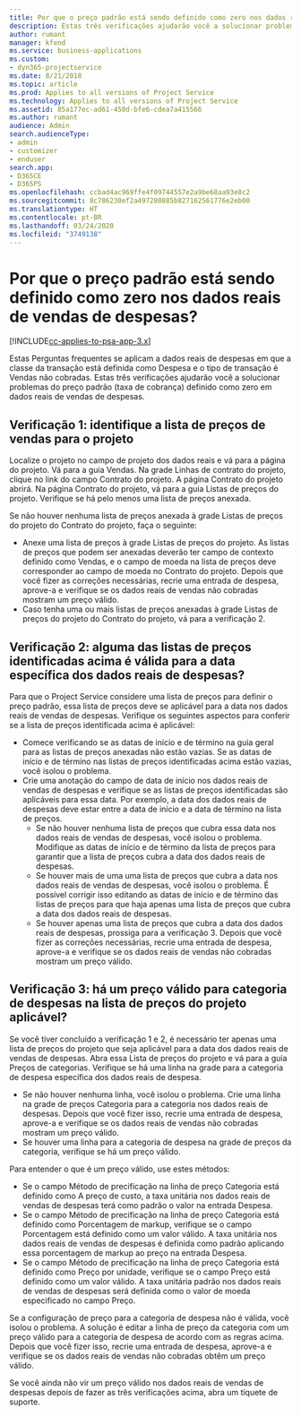 ```yaml
---
title: Por que o preço padrão está sendo definido como zero nos dados reais de vendas de despesas?
description: Estas três verificações ajudarão você a solucionar problemas do preço padrão definido como zero nos dados reais de vendas de despesas.
author: rumant
manager: kfend
ms.service: business-applications
ms.custom:
- dyn365-projectservice
ms.date: 8/21/2018
ms.topic: article
ms.prod: Applies to all versions of Project Service
ms.technology: Applies to all versions of Project Service
ms.assetid: 85a177ec-ad61-450d-bfe6-cdea7a415566
ms.author: rumant
audience: Admin
search.audienceType:
- admin
- customizer
- enduser
search.app:
- D365CE
- D365PS
ms.openlocfilehash: ccbad4ac969ffe4f09744557e2a9be68aa93e8c2
ms.sourcegitcommit: 8c786230ef2a497280885b827162561776e2eb00
ms.translationtype: HT
ms.contentlocale: pt-BR
ms.lasthandoff: 03/24/2020
ms.locfileid: "3749138"
---
```

# <a name="why-is-the-price-defaulting-to-zero-on-expense-sales-actuals"></a>Por que o preço padrão está sendo definido como zero nos dados reais de vendas de despesas?

[!INCLUDE[cc-applies-to-psa-app-3.x](../includes/cc-applies-to-psa-app-3x.md)]

Estas Perguntas frequentes se aplicam a dados reais de despesas em que a classe da transação está definida como Despesa e o tipo de transação é Vendas não cobradas. Estas três verificações ajudarão você a solucionar problemas do preço padrão (taxa de cobrança) definido como zero em dados reais de vendas de despesas.

## <a name="check-1-identify-the-sales-price-list-for-project"></a>Verificação 1: identifique a lista de preços de vendas para o projeto

Localize o projeto no campo de projeto dos dados reais e vá para a página do projeto. Vá para a guia Vendas. Na grade Linhas de contrato do projeto, clique no link do campo Contrato do projeto. A página Contrato do projeto abrirá. Na página Contrato do projeto, vá para a guia Listas de preços do projeto. Verifique se há pelo menos uma lista de preços anexada.

Se não houver nenhuma lista de preços anexada à grade Listas de preços do projeto do Contrato do projeto, faça o seguinte:

- Anexe uma lista de preços à grade Listas de preços do projeto. As listas de preços que podem ser anexadas deverão ter campo de contexto definido como Vendas, e o campo de moeda na lista de preços deve corresponder ao campo de moeda no Contrato do projeto. Depois que você fizer as correções necessárias, recrie uma entrada de despesa, aprove-a e verifique se os dados reais de vendas não cobradas mostram um preço válido.
- Caso tenha uma ou mais listas de preços anexadas à grade Listas de preços do projeto do Contrato do projeto, vá para a verificação 2.

## <a name="check-2-are-any-of-the-price-lists-identified-above-valid-for-the-specific-date-of-the-expense-actual"></a>Verificação 2: alguma das listas de preços identificadas acima é válida para a data específica dos dados reais de despesas?

Para que o Project Service considere uma lista de preços para definir o preço padrão, essa lista de preços deve se aplicável para a data nos dados reais de vendas de despesas. Verifique os seguintes aspectos para conferir se a lista de preços identificada acima é aplicável:

- Comece verificando se as datas de início e de término na guia geral para as listas de preços anexadas não estão vazias. Se as datas de início e de término nas listas de preços identificadas acima estão vazias, você isolou o problema. 
- Crie uma anotação do campo de data de início nos dados reais de vendas de despesas e verifique se as listas de preços identificadas são aplicáveis para essa data. Por exemplo, a data dos dados reais de despesas deve estar entre a data de início e a data de término na lista de preços. 
    - Se não houver nenhuma lista de preços que cubra essa data nos dados reais de vendas de despesas, você isolou o problema. Modifique as datas de início e de término da lista de preços para garantir que a lista de preços cubra a data dos dados reais de despesas. 
    - Se houver mais de uma uma lista de preços que cubra a data nos dados reais de vendas de despesas, você isolou o problema. É possível corrigir isso editando as datas de início e de término das listas de preços para que haja apenas uma lista de preços que cubra a data dos dados reais de despesas. 
    - Se houver apenas uma lista de preços que cubra a data dos dados reais de despesas, prossiga para a verificação 3.
Depois que você fizer as correções necessárias, recrie uma entrada de despesa, aprove-a e verifique se os dados reais de vendas não cobradas mostram um preço válido.

## <a name="check-3-is-there-a-valid-price-for-the-expense-category-in-the-applicable-project-price-list"></a>Verificação 3: há um preço válido para categoria de despesas na lista de preços do projeto aplicável? 

Se você tiver concluído a verificação 1 e 2, é necessário ter apenas uma lista de preços do projeto que seja aplicável para a data dos dados reais de vendas de despesas. Abra essa Lista de preços do projeto e vá para a guia Preços de categorias. Verifique se há uma linha na grade para a categoria de despesa específica dos dados reais de despesa.
 
- Se não houver nenhuma linha, você isolou o problema. Crie uma linha na grade de preços Categoria para a categoria nos dados reais de despesas. Depois que você fizer isso, recrie uma entrada de despesa, aprove-a e verifique se os dados reais de vendas não cobradas mostram um preço válido. 
- Se houver uma linha para a categoria de despesa na grade de preços da categoria, verifique se há um preço válido.

Para entender o que é um preço válido, use estes métodos:

- Se o campo Método de precificação na linha de preço Categoria está definido como A preço de custo, a taxa unitária nos dados reais de vendas de despesas terá como padrão o valor na entrada Despesa.
- Se o campo Método de precificação na linha de preço Categoria está definido como Porcentagem de markup, verifique se o campo Porcentagem está definido como um valor válido. A taxa unitária nos dados reais de vendas de despesas é definida como padrão aplicando essa porcentagem de markup ao preço na entrada Despesa.
- Se o campo Método de precificação na linha de preço Categoria está definido como Preço por unidade, verifique se o campo Preço está definido como um valor válido. A taxa unitária padrão nos dados reais de vendas de despesas será definida como o valor de moeda especificado no campo Preço.

Se a configuração de preço para a categoria de despesa não é válida, você isolou o problema. A solução é editar a linha de preço da categoria com um preço válido para a categoria de despesa de acordo com as regras acima. Depois que você fizer isso, recrie uma entrada de despesa, aprove-a e verifique se os dados reais de vendas não cobradas obtêm um preço válido.

Se você ainda não vir um preço válido nos dados reais de vendas de despesas depois de fazer as três verificações acima, abra um tíquete de suporte.


